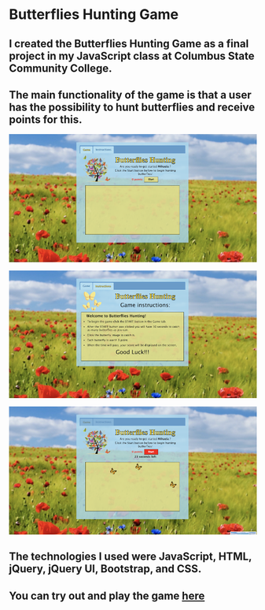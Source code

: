 # Butterflies Hunting Game

## I created the Butterflies Hunting Game as a final project in my JavaScript class at Columbus State Community College.
## The main functionality of the game is that a user has the possibility to hunt butterflies and receive points for this.
![image](img/game-space.png)

![image](img/instructions.png)

![image](img/game.png)

## The technologies I used were JavaScript, HTML, jQuery, jQuery UI, Bootstrap, and CSS.

## You can try out and play the game [here](https://mihaelavalac.github.io/butterflies-hunting/)

